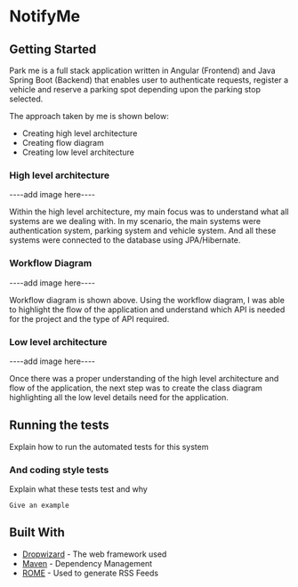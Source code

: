 # NotifyMe

## Getting Started

Park me is a full stack application written in Angular (Frontend) and Java Spring Boot (Backend) that enables user to authenticate requests, register a vehicle and reserve a parking spot depending upon the parking stop selected.

The approach taken by me is shown below:
* Creating high level architecture
* Creating flow diagram
* Creating low level architecture

### High level architecture
----add image here----

Within the high level architecture, my main focus was to understand what all systems are we dealing with. In my scenario, the main systems were authentication system, parking system and vehicle system. And all these systems were connected to the database using JPA/Hibernate.

### Workflow Diagram
----add image here----

Workflow diagram is shown above. Using the workflow diagram, I was able to highlight the flow of the application and understand which API is needed for the project and the type of API required. 

### Low level architecture
----add image here----

Once there was a proper understanding of the high level architecture and flow of the application, the next step was to create the class diagram highlighting all the low level details need for the application. 

## Running the tests

Explain how to run the automated tests for this system

### And coding style tests

Explain what these tests test and why

```
Give an example
```

## Built With

* [Dropwizard](http://www.dropwizard.io/1.0.2/docs/) - The web framework used
* [Maven](https://maven.apache.org/) - Dependency Management
* [ROME](https://rometools.github.io/rome/) - Used to generate RSS Feeds
